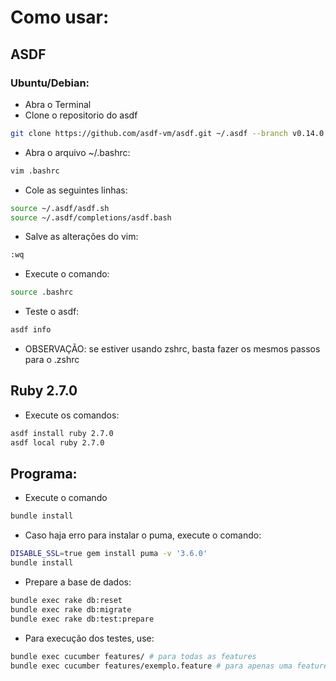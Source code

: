 # Como usar:
## ASDF
### Ubuntu/Debian: 
- Abra o Terminal
- Clone o repositorio do asdf
``` bash
git clone https://github.com/asdf-vm/asdf.git ~/.asdf --branch v0.14.0
```
- Abra o arquivo ~/.bashrc: 
```bash
vim .bashrc
```
- Cole as seguintes linhas:
```bash
source ~/.asdf/asdf.sh
source ~/.asdf/completions/asdf.bash
```
- Salve as alterações do vim:
```bash
:wq
```
- Execute o comando:
```bash
source .bashrc
```
- Teste o asdf:
```bash
asdf info
```
- OBSERVAÇÃO: se estiver usando zshrc, basta fazer os mesmos passos para o .zshrc

## Ruby 2.7.0
- Execute os comandos:
``` bash
asdf install ruby 2.7.0
asdf local ruby 2.7.0
```

## Programa:
- Execute o comando 
``` bash 
bundle install
```
-  Caso haja erro para instalar o puma, execute o comando:
``` bash
DISABLE_SSL=true gem install puma -v '3.6.0'
bundle install
```
- Prepare a base de dados:
``` bash
bundle exec rake db:reset
bundle exec rake db:migrate
bundle exec rake db:test:prepare
```
- Para execução dos testes, use:
``` bash 
bundle exec cucumber features/ # para todas as features
bundle exec cucumber features/exemplo.feature # para apenas uma feature
